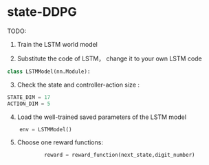 # state-DDPG


TODO:

1. Train the LSTM world model


2. Substitute the code of LSTM， change it to your own LSTM code

```python
class LSTMModel(nn.Module):
```


3. Check the state and controller-action size :

```python
STATE_DIM = 17
ACTION_DIM = 5
```

4. Load the well-trained saved parameters of the LSTM model

```python
    env = LSTMModel()
```


5. Choose one reward functions:

```python
            reward = reward_function(next_state,digit_number)
```
